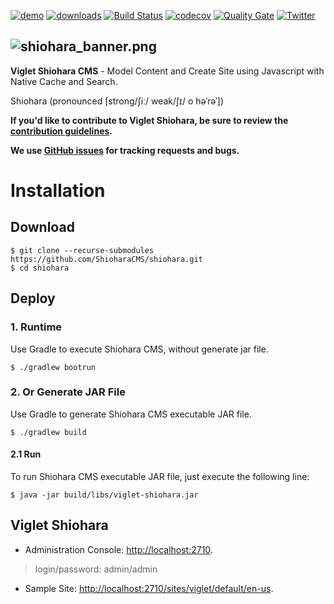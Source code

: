 [![demo](https://img.shields.io/badge/demo-try%20online-FF874B.svg)](https://demo.shiohara.org) [![downloads](https://img.shields.io/github/downloads/ShioharaCMS/shiohara/total.svg)](https://github.com/ShioharaCMS/shiohara/releases/download/v0.3.5/viglet-shiohara.jar) [![Build Status](https://travis-ci.com/ShioharaCMS/shiohara.svg?branch=master)](https://travis-ci.com/ShioharaCMS/shiohara) [![codecov](https://codecov.io/gh/ShioharaCMS/shiohara/branch/master/graph/badge.svg)](https://codecov.io/gh/ShioharaCMS/shiohara) [![Quality Gate](https://sonarcloud.io/api/project_badges/measure?project=openviglet_shiohara&metric=alert_status)](https://sonarcloud.io/dashboard/index/openviglet_shiohara)
[![Twitter](https://img.shields.io/twitter/follow/shioharacms.svg?style=social&label=Follow)](https://twitter.com/intent/follow?screen_name=shioharacms)

![shiohara_banner.png](https://shioharacms.github.io/shiohara/img/shiohara_banner.png) 
------

**Viglet Shiohara CMS** - Model Content and Create Site using Javascript with Native Cache and Search.

Shiohara (pronounced [strong/ʃiː/ weak/ʃɪ/ o həˈrəˈ]) 

**If you'd like to contribute to Viglet Shiohara, be sure to review the [contribution
guidelines](CONTRIBUTING.md).**

**We use [GitHub issues](https://github.com/ShioharaCMS/shiohara/issues) for tracking requests and bugs.**

# Installation

## Download

```shell
$ git clone --recurse-submodules https://github.com/ShioharaCMS/shiohara.git
$ cd shiohara
```

## Deploy 

### 1. Runtime

Use Gradle to execute Shiohara CMS, without generate jar file.

```shell
$ ./gradlew bootrun
```


### 2. Or Generate JAR File

Use Gradle to generate Shiohara CMS executable JAR file.

```shell
$ ./gradlew build
```

#### 2.1 Run

To run Shiohara CMS executable JAR file, just execute the following line:

```shell
$ java -jar build/libs/viglet-shiohara.jar
```

## Viglet Shiohara
* Administration Console: [http://localhost:2710](http://localhost:2710).

> login/password: admin/admin

* Sample Site: [http://localhost:2710/sites/viglet/default/en-us](http://localhost:2710/sites/viglet/default/en-us).
